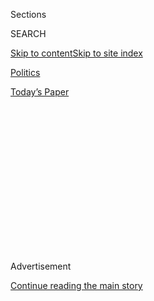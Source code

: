 <div id="app">

<div>

<div>

<div>

<div class="NYTAppHideMasthead css-1q2w90k e1suatyy0">

<div class="section css-ui9rw0 e1suatyy2">

<div class="css-eph4ug er09x8g0">

<div class="css-6n7j50">

</div>

<span class="css-1dv1kvn">Sections</span>

<div class="css-10488qs">

<span class="css-1dv1kvn">SEARCH</span>

</div>

[Skip to content](#site-content)[Skip to site
index](#site-index)

</div>

<div id="masthead-section-label" class="css-1wr3we4 eaxe0e00">

[Politics](https://www.nytimes3xbfgragh.onion/section/politics)

</div>

<div class="css-10698na e1huz5gh0">

</div>

</div>

<div id="masthead-bar-one" class="section hasLinks css-15hmgas e1csuq9d3">

<div class="css-uqyvli e1csuq9d0">

</div>

<div class="css-1uqjmks e1csuq9d1">

</div>

<div class="css-9e9ivx">

[](https://myaccount.nytimes3xbfgragh.onion/auth/login?response_type=cookie&client_id=vi)

</div>

<div class="css-1bvtpon e1csuq9d2">

[Today’s
Paper](https://www.nytimes3xbfgragh.onion/section/todayspaper)

</div>

</div>

</div>

</div>

<div data-aria-hidden="false">

<div id="site-content" data-role="main">

<div>

<div class="css-1aor85t" style="opacity:0.000000001;z-index:-1;visibility:hidden">

<div class="css-1hqnpie">

<div class="css-epjblv">

<span class="css-17xtcya">[Politics](/section/politics)</span><span class="css-x15j1o">|</span><span class="css-fwqvlz">In
Trumpworld, the Grown-Ups in the Room All Left, and Got Book
Deals</span>

</div>

<div class="css-k008qs">

<div class="css-1iwv8en">

<span class="css-18z7m18"></span>

<div>

</div>

</div>

<span class="css-1n6z4y">https://nyti.ms/3jZ0Uel</span>

<div class="css-1705lsu">

<div class="css-4xjgmj">

<div class="css-4skfbu" data-role="toolbar" data-aria-label="Social Media Share buttons, Save button, and Comments Panel with current comment count" data-testid="share-tools">

  - 
  - 
  - 
  - 
    
    <div class="css-6n7j50">
    
    </div>

  - 

</div>

</div>

</div>

</div>

</div>

</div>

<div id="NYT_TOP_BANNER_REGION" class="css-13pd83m">

</div>

<div id="top-wrapper" class="css-1sy8kpn">

<div id="top-slug" class="css-l9onyx">

Advertisement

</div>

[Continue reading the main
story](#after-top)

<div class="ad top-wrapper" style="text-align:center;height:100%;display:block;min-height:250px">

<div id="top" class="place-ad" data-position="top" data-size-key="top">

</div>

</div>

<div id="after-top">

</div>

</div>

<div>

<div id="sponsor-wrapper" class="css-1hyfx7x">

<div id="sponsor-slug" class="css-19vbshk">

Supported by

</div>

[Continue reading the main
story](#after-sponsor)

<div id="sponsor" class="ad sponsor-wrapper" style="text-align:center;height:100%;display:block">

</div>

<div id="after-sponsor">

</div>

</div>

<div class="css-186x18t">

News Analysis

</div>

<div class="css-1vkm6nb ehdk2mb0">

# In Trumpworld, the Grown-Ups in the Room All Left, and Got Book Deals

</div>

A large club of Trump administration evictees have turned their
bracingly bad experiences into a new genre: political revenge
literature.

<div class="css-79elbk" data-testid="photoviewer-wrapper">

<div class="css-z3e15g" data-testid="photoviewer-wrapper-hidden">

</div>

<div class="css-1a48zt4 ehw59r15" data-testid="photoviewer-children">

![<span class="css-16f3y1r e13ogyst0" data-aria-hidden="true">The list
of ex-staffers who have written tell-alls includes James Comey, former
F.B.I. director; Omarosa Manigault Newman, former assistant to the
president; and John Bolton, former national security
adviser.</span><span class="css-cnj6d5 e1z0qqy90" itemprop="copyrightHolder"><span class="css-1ly73wi e1tej78p0">Credit...</span><span><span>Photo
Illustration by Tony Cenicola/The New York Times. Trump: Doug Mills/The
New York
Times.</span></span></span>](https://static01.graylady3jvrrxbe.onion/images/2020/08/01/us/politics/01trump-books-final/01trump-books-final-articleLarge.jpg?quality=75&auto=webp&disable=upscale)

</div>

</div>

<div class="css-18e8msd">

<div class="css-vp77d3 epjyd6m0">

<div class="css-hus3qt ey68jwv0" data-aria-hidden="true">

[![Sarah
Lyall](https://static01.graylady3jvrrxbe.onion/images/2018/02/20/multimedia/author-sarah-lyall/author-sarah-lyall-thumbLarge.jpg
"Sarah Lyall")](https://www.nytimes3xbfgragh.onion/by/sarah-lyall)

</div>

<div class="css-1baulvz">

By [<span class="css-1baulvz last-byline" itemprop="name">Sarah
Lyall</span>](https://www.nytimes3xbfgragh.onion/by/sarah-lyall)

</div>

</div>

  - Aug. 1, 2020, <span class="css-epvm6">11:56 a.m.
    ET</span>

  - 
    
    <div class="css-4xjgmj">
    
    <div class="css-d8bdto" data-role="toolbar" data-aria-label="Social Media Share buttons, Save button, and Comments Panel with current comment count" data-testid="share-tools">
    
      - 
      - 
      - 
      - 
        
        <div class="css-6n7j50">
        
        </div>
    
      - 
    
    </div>
    
    </div>

</div>

</div>

<div class="section meteredContent css-1r7ky0e" name="articleBody" itemprop="articleBody">

<div class="css-1fanzo5 StoryBodyCompanionColumn">

<div class="css-53u6y8">

It was the summer of 2016, and the Republican Party was about to
nominate Donald J. Trump for president. Until then, many party members
had aggressively opposed his candidacy. “I think he’s crazy,” Senator
Lindsey Graham, Republican of South Carolina, said earlier that year. “I
think he’s unfit for office.”

But faced with the inevitable reality of Mr. Trump, the party was forced
to perform what the British tabloids call a
“[reverse-ferret](https://www.forbes.com/sites/andrewbusby/2019/03/29/the-reverse-ferret-and-the-department-store-how-today-became-debs-day/#6eebddc017de)”
— a messaging U-turn in which you abruptly take the opposite position of
the one you espoused a moment earlier.

Contrary to what they said before, the Republicans announced, Mr. Trump
was totally suited for the presidency. He would rise to the occasion.
Being president would render him, tautologically, presidential. In any
case, at least he would be surrounded by adults who would steer him in
the right direction.

“It began to dawn on me,” Anthony Scaramucci, who went on to (briefly)
work in the Trump White House, wrote of hearing about the
then-candidate’s tax proposals. “Donald J. Trump wasn’t the extreme,
unhinged, unserious candidate that I thought he was.”

</div>

</div>

<div class="css-1fanzo5 StoryBodyCompanionColumn">

<div class="css-53u6y8">

Mr. Scaramucci spent just 11 days as the White House communications
director in 2017 before being [unceremoniously
removed](https://www.nytimes3xbfgragh.onion/2017/07/31/us/politics/trump-white-house-obamacare-health.html),
a victim of his own operatic ineptitude as well as the dysfunction of
the White House. He now regrets the error, as he sees it, of ever having
admired Mr. Trump. “The guy stinks,” he [said
recently](https://www.theguardian.com/tv-and-radio/2020/jul/17/the-guy-stinks-and-hes-a-racist-anthony-scaramucci-on-donald-trump).

As it happens, Mr. Scaramucci wrote a book about his brief, unhappy
White House experience, joining a large club of Trump administration
evictees who have turned their bracingly bad experiences into a new
genre of political revenge literature. These include [James
Comey](https://www.nytimes3xbfgragh.onion/2019/10/12/us/politics/james-comey-trump.html),
former F.B.I. director; Omarosa Manigault Newman, former assistant to
the president; Andrew McCabe, former deputy F.B.I. director; John
Bolton, former national security adviser; Cliff Sims, former White House
communications aide; and Anonymous, current senior figure, at least by
his or her own account, in the Trump administration.

(There’s also Sean Spicer, former press secretary, who wrote a mostly
complimentary book about his fleeting White House tenure; and Mary
Trump, not an ex-staffer but the president’s niece, whose scathing
portrait of Trump family pathology came out in July and sold 1.35
million copies across all formats in its first week. That book is
currently No. 1 on hardback nonfiction best-seller lists in the United
States, Britain, Canada and Ireland, and No. 2 in
Australia.)

</div>

</div>

<div class="css-79elbk" data-testid="photoviewer-wrapper">

<div class="css-z3e15g" data-testid="photoviewer-wrapper-hidden">

</div>

<div class="css-1a48zt4 ehw59r15" data-testid="photoviewer-children">

![](https://static01.graylady3jvrrxbe.onion/images/2020/08/02/us/politics/trump-books-covers/oakImage-1595963353180-articleLarge.jpg?quality=75&auto=webp&disable=upscale)

</div>

</div>

<div class="css-1fanzo5 StoryBodyCompanionColumn">

<div class="css-53u6y8">

Taken en masse, the books paint a damning portrait of the 45th president
of the United States. But the sheer volume of unflattering material they
contain can have the paradoxical danger of blunting their collective
impact. After the 10th time you read about Mr. Trump’s short attention
span, your own attention is in danger of wandering.

</div>

</div>

<div class="css-1fanzo5 StoryBodyCompanionColumn">

<div class="css-53u6y8">

“There is only so much the public can absorb,” Anonymous writes in “A
Warning.”

There are even more memoirs scheduled for the fall: one by Michael
Cohen, the president’s disgraced ex-personal lawyer, which federal
officials tried to block but then said could proceed, and another by
H.R. McMaster, who was Mr. Trump’s second national security adviser and
is no fan of the president.

But at this point, nearly four years in, is there anything left to say
about Mr. Trump that might surprise us? Or, as Mr. McCabe writes in “The
Threat”: “What more could a person do to erode the credibility of the
presidency?”

Reading all these books, one after the other, is like swimming for days
in a greasy, brackish canal whose bottom is teeming with shards of
broken-down old industrial equipment. The experience is not pleasant,
you might hurt yourself, and it leaves you covered in grime. The picture
they paint of their protagonist — Mr. Trump — is so outrageous that if
they were fiction they would be dismissed as too broad, too much of a
caricature.

As different as the authors are, the books share a number of common
observations about the president. And so, with the Republican Party set
to renominate him this month,<span class="css-8l6xbc evw5hdy0">
</span>here is a reminder of what sort of leader Mr. Trump has turned
out to be, according to his growing band of disgruntled former
employees.

## Trump vs. his employees

Mr. Trump is universally presented in the memoirs as a flamboyantly mean
and intemperately indiscreet boss, wrong-footing and humiliating cabinet
members and aides with constant criticism, sometimes to their faces,
sometimes behind their backs.

The president dismisses Jim Mattis, his first secretary of
defense<span class="css-8l6xbc evw5hdy0"> </span>as “a liberal
Democrat,” yells at him in meetings and notes that “I never really
liked him.” (“I felt sorry for Mattis, not to mention the country as a
whole,” Mr. Bolton writes.)

He derides Kirstjen Nielsen, his second secretary of homeland security
as ineffectual and “not mentally able” to handle her job and then, in a
fit of pique, futilely attempts to reassign her responsibilities first
to Jared Kushner, his son-in-law, and then to Mr. Bolton.

</div>

</div>

<div class="css-1fanzo5 StoryBodyCompanionColumn">

<div class="css-53u6y8">

He muses aloud on multiple occasions about dumping Vice President Mike
Pence from the ticket in 2020 and replacing him with Nikki Haley, the UN
ambassador.<span class="css-8l6xbc evw5hdy0"> </span>“Did we make a
mistake with Gina?” he asks, referring to his decision to make Gina
Haspel director of the C.I.A.

“Rex was terrible,” he says about Rex Tillerson, his original secretary
of state. “What good is he?” he asks rhetorically about Steven Mnuchin,
his treasury secretary. “I thought we had the right guy at Treasury. But
now I don’t know.”

He yells at his trade adviser, Peter Navarro, when Mr. Navarro attempts
to show him a complicated chart outlining a policy point. (“I have no
idea what I’m even looking at,” the president snaps.) He tells Mr.
Kushner in meetings: “Jared, you don’t know what you’re talking about.”
He mocks his original chief economic adviser, Gary Cohn, as a
“globalist,” elongating the “O” in a sneering tone, as if the word
were akin to “Antifa member.”

Just as the president uses derisive nicknames for his political enemies,
so he does for his own subordinates. He mocks Jeff Sessions his first
attorney general, as “Benjamin Button.” He calls Betsy DeVos, the
education secretary, “Ditzy DeVos.”<span class="css-8l6xbc evw5hdy0">
</span>“This place is really taking a toll on Kellyanne,” he says of
Kellyanne Conway, counselor to the president, implying that she looks
tired and worn out.

## The president and the truth

The Trump administration surged into life with a whomping great Trumpian
untruth: that Mr. Trump’s inauguration crowd was the largest in history.
Even Mr. Spicer did not believe it, though he had to pretend otherwise.

“It was hard to keep a straight face as Sean proceeded to lie to the
American people,” Ms. Manigault Newman writes.

All the memoirists present Mr. Trump as supremely untrustworthy. He is
“a deliberate liar, someone who will say whatever he pleased to get
whatever he wishes,” Mr. McCabe writes. “People who’ve known him for
years accept it as common knowledge,” Anonymous writes.

</div>

</div>

<div class="css-1fanzo5 StoryBodyCompanionColumn">

<div class="css-53u6y8">

Sometimes Mr. Trump asserts one thing and then, a few minutes later,
just the opposite.

On other occasions, he conjures pieces of misinformation designed to
bolster his thesis, as when he insisted that “three to five million
people” voted illegally in the 2016 election. He has a habit of plucking
figures from thin air — first $20 billion, for instance, then $38
billion, to drive home his point about trade deficits in a meeting with
President Moon Jae-in of South Korea — regardless of the numbers’
relationship to fact.

The memoirists have different ways of dealing with all this presidential
slipperiness. Mr. Comey and Mr. McCabe start keeping detailed logs of
their encounters with the president, the way you would if you had an
unstable spouse and wanted to catalog his erratic behavior for use in
future divorce proceedings.

Too bad, is the apparent view of Reince Priebus, the original chief of
staff.

“The directive came down from Reince,” Ms. Manigault Newman writes,
“that our default position was to back up whatever the president said
or tweeted, regardless of its accuracy.”

## How to describe the experience

Striving for new ways to characterize the head-spinning unreality of the
Trump White House, the authors of the memoirs turn to a variety of vivid
figures of speech.

**Mr. Spicer:** “I sometimes felt like a scuba diver, abandoned in the
middle of the ocean, treading water.”

**Mr. Comey:** “The demand was like Sammy the Bull’s Cosa Nostra
induction ceremony — with Trump, in the role of the family boss, asking
me if I have what it takes to be a ‘made man.’”

**Ms. Manigault Newman:** “The selection process for his cabinet was
like an episode of ‘The Bachelor.’”

**Mr. Bolton:** “It was like making and executing policy inside a
pinball machine.”

</div>

</div>

<div class="css-1fanzo5 StoryBodyCompanionColumn">

<div class="css-53u6y8">

**Anonymous:** Working for Mr. Trump was like “showing up at the nursing
home at daybreak to find your elderly uncle running pantsless across the
courtyard and cursing loudly about the cafeteria food.”

## Trump as instigator

To read these books is to read of a chaotic, paranoiac workplace, where
the boss delights in fomenting discord and instability among the
employees.

He encourages them to keep tabs on one another. “Give me their names,”
he tells Mr. Sims, wielding a Sharpie and a White House note card,
vowing to rid the White House of nonloyalists.

He praises their rivals. “Keith Kellogg knows all about NATO,” the
president says airily to Mr. Bolton, speaking with ominous intent of Mr.
Pence’s national security adviser. “He never offers his opinions unless
I ask.”

(This causes some merriment between Mr. Bolton and Mike Pompeo, the
current secretary of state, who plays dual roles in Mr. Bolton’s drama:
as a rival he suspects of conspiring and leaking against him, and as his
partner in anti-Trump incredulity and black-humored job insecurity.

“As Pompeo and I reflected later, this statement told us exactly who my
likely replacement would be if I resigned soon,” Mr. Bolton writes. “I
said, ‘Of course, if you resign, maybe Keith would be Secretary of
State.’” To which Mr. Pompeo responds: “Or, if we both resign, Keith
could become Henry Kissinger and have both jobs.’”)

## The president’s verbal style

Mr. Trump likes to talk, the memoirists agree, and he does not like to
listen.

He meanders from topic to topic, loops back around, adds new topics,
repeats himself, boasts, mixes facts with fake facts, throws in his
latest obsession, continuing on and on according to some labyrinthine
stream-of-consciousness impulse in which whatever is on his mind is
worthy of public utterance. He does this in rallies and at campaign
events; he also does it in briefings, in one-on-one conversations and at
policy meetings.

</div>

</div>

<div class="css-1fanzo5 StoryBodyCompanionColumn">

<div class="css-53u6y8">

“I don’t use the word ‘conversation’ because the term doesn’t apply when
one person speaks nearly the entire time,” Mr. Comey writes of the
experience.

## The presidential attention span

It is true that Mr. Trump successfully repeated the words “[person,
woman, man, camera,
TV](https://www.nytimes3xbfgragh.onion/2020/07/23/us/politics/person-woman-man-camera-tv-trump.html)”
on television in an effort to demonstrate the superiority of his mental
acuity, but it is also true, the books argue, that he rarely reads, gets
bored easily, is irritable and distracted, has trouble remembering
complicated things, has no intellectual curiosity and is ignorant not
just about his job but about things generally considered common
knowledge.

With his short attention span, he is averse to learning anything at
briefings if he finds the information difficult to follow, boring, or in
contravention of what he already thinks. Staff members are told to to
stick to a single point and repeat it often, and to boil complex
proposals down to a single page — or, better, a single paragraph. They
are told not to present Mr. Trump with too-long briefing papers, lest he
shout at them, or with too many slides, lest his eyes glaze over.

“Any time somebody new came in to brief him, he’d get angry and say,
“Who’s that guy? What’s he want?” Ms. Manigault Newman writes.

## The presidential schedule

The president keeps unconventional office hours, is often late to
meetings and events and watches a lot of TV.

“At 9:35 I called Trump, who was as usual still in the residence,” Mr.
Bolton writes.

“He often doesn’t start the day in the Oval Office until 10 or 11 a.m.,”
Anonymous writes. He is “channel-surfing his way through the
presidency.”

“His official schedule was more of a loose outline than a strict
regimen,” Mr. Sims writes.

## The presidential ego

In “Too Much and Never Enough,” Mary Trump describes her uncle as “a
savant of self-promotion” with a “delusional belief in his own
brilliance and superiority” stemming from a bottomless insecurity that
needs to be assuaged with a constant stream of ego-boosting compliments.

</div>

</div>

<div class="css-1fanzo5 StoryBodyCompanionColumn">

<div class="css-53u6y8">

That is why the president often asserts that he is the best at
everything.

“It was the most presidential act in decades,” he says, after he directs
the Pentagon to bomb Iran and then calls it off at the last minute. (Mr.
Bolton has a different take: “In my government experience, this was the
most irrational thing I ever witnessed any president do.” )

“They say I might be the world’s greatest brander,” he says to Mr. Sims,
before unveiling his marketing idea for his tax-cut plan: calling the
legislation the “Cutting Cutting Cutting Bill” (it ended up being called
something else).

Several memoirists describe how Mr. Trump, to soothe a wounded psyche
bruised by his failure to win the popular vote in 2016, continually
invited visitors to admire posters illustrating how he had won the
election anyway.

“Trump kept big charts in his private dining room, in his den, in his
study, that showed the electoral map color coded in red and blue,” Ms.
Manigault Newman writes. “When anyone walked in, he’d point to the chart
and talk about the election results.”

Anonymous was familiar with the maps, as well. “Trump carried around
maps outlining his electoral victory, which he would pull out at odd
times,” he writes. “He would beckon guests, as well as aides, advisers
and incoming cabinet officers, to gaze at the sea of red on the map.”

## Does Mr. Trump use a tanning bed?

“His face appeared slightly orange, with bright white half-moons under
his eyes where I assumed he placed small tanning goggles,” Mr. Comey
writes.

Ms. Manigault Newman mentions the tanning-adjacent chatter around the
[abrupt
firing](https://www.washingtonpost.com/news/post-politics/wp/2017/05/05/white-house-fires-its-chief-usher-the-first-woman-in-that-job/)
of Angella Reid, chief usher of the White House, several months into Mr.
Trump’s administration.

</div>

</div>

<div class="css-1fanzo5 StoryBodyCompanionColumn">

<div class="css-53u6y8">

“Allegedly, Trump didn’t approve of her handling of his tanning bed,”
she says. “I’d heard he was unhappy with her efforts to procure the bed,
to bring it into the East Wing securely, to find a discreet place for
it, and to set it up properly.”

## Aides on the president’s conduct

The memoirs paint a picture of the West Wing as a place of baroque
workplace dysfunction, where workers gather to trade “Guess what he did
now” stories about their boss and to save him (and themselves, and the
country) from his worst impulses.

And so, in “A Warning,” Anonymous writes that cabinet-level
administration officials contemplated “a midnight self-massacre,” which
would entail “resigning en masse to call attention to Trump’s misconduct
and erratic leadership.”

Many staffers are perpetually on the brink of quitting, keeping
resignation letters on hand should the time come. And if his colleagues
hate working for the Trump administration, John Kelly, the president’s
second chief of staff, apparently hates it the most.

“This is the worst” (insert expletive here) “job I’ve ever had,” Mr.
Kelly tells Mr. Sims.

“You can’t imagine how desperate I am to get out of here,” he tells Mr.
Bolton. “This is a very bad place to work.”

## Things John Bolton claims people said to him

A striking aspect of “The Room Where it Happened” is how frequently
cabinet-level officials confide incredulously in Mr. Bolton about the
president’s irrationality and narcissism, as if they and the former
national security adviser formed a gang of rebellious high-school
students, quietly plotting resistance against the incompetent autocrats
running the school.

“As McGahn often whispered to me,” Mr. Bolton writes, speaking of Donald
McGahn, who served for a while as White House counsel, “This is not the
Bush Administration.”

</div>

</div>

<div class="css-1fanzo5 StoryBodyCompanionColumn">

<div class="css-53u6y8">

“Has there ever been a presidency like this?” Mr. Kelly asks Mr. Bolton,
mentioning that the president has just said, apropos of nothing, that it
would be “cool” to invade Venezuela. (“I assured him there had not,” Mr.
Bolton responds.)

“This is getting pretty silly,” Mr. Mattis says to Mr. Bolton as the men
listen to Mr. Trump rail at Jens Stoltenberg, the secretary general of
NATO, about how America’s allies mock it behind its back because it pays
too much in annual dues.

As for Mr. Pompeo, Mr. Bolton describes how the secretary of state
passed him a snarky anti-Trump note in the middle of the president’s
summit with Kim Jong-un ****** of North Korea in 2018. And he describes
how, after listening to the president yell at Ms. Nielsen about border
security in a particularly fruitless meeting, Mr. Pompeo whispers to Mr.
Bolton: “Why are we still here?”

## Leaving Trump’s orbit

“What Donald can do in order to offset the powerlessness and rage he
feels is punish the rest of us,” Mary Trump writes.

This is clear by the way he behaves when he has fired someone or they
have quit, frequent occurrences in an administration with such a high
turnover. After he fires Mr. Comey, the FBI director, while he is in
California, for instance, Mr. Trump is incensed to learn that Mr. Comey
has returned to Washington on the same government plane that he traveled
out on.

“That’s not right\! I didn’t approve of that\!” he rants to Mr. McCabe.
Then he decrees that Mr. Comey should never be allowed to enter the
F.B.I. headquarters again, not even to clean out his desk. “I’m banning
him from the building,” the president says.

After Mr. Mattis resigns as defense secretary, Anonymous writes, the
wounded president throws “a temper tantrum,” insists that Mr. Mattis
leave the job immediately, before his successor has been named, and then
falsely claims that in fact he fired Mr. Mattis, rather than the other
way around.

</div>

</div>

<div class="css-1fanzo5 StoryBodyCompanionColumn">

<div class="css-53u6y8">

## How the Trump administration said ‘you’re fired’

**Mr. Comey:** Saw the news reported on TV in the back of the auditorium
while he was in the middle of making a speech in California.

**Mr. McCabe:** Saw the news on TV, followed by a presidential tweet:
“Andrew McCabe FIRED, a great day for the hard working men and women
of the FBI.”

**Ms. Manigault Newman:** Called into the Situation Room before the 2017
White House Christmas Party, was informed by Mr. Kelly that “there are
significant integrity violations related to you,” and was not allowed to
leave until the stress of the encounter triggered an asthma attack and
she went home.

**Mr. Sims:** Was fired by Mr. Kelly, who said: “In the past 40 years, I
don’t think I’ve ever had a subordinate whose reputation is worse than
yours.”

**Mr. Priebus:** Idling in the presidential motorcade after a trip to
New York on the day after he had submitted his resignation, learned that
his removal was effective immediately when he read on Twitter that Mr.
Kelly was replacing him. The motorcade went on to the White House; his
car peeled away and drove off into oblivion.

## Trump on the authors

**Mr. Comey:** [“A weak and untruthful slime
ball”](https://www.businessinsider.com/trump-tweets-james-comey-book-higher-loyalty-slime-ball-2018-4)

**Mr. McCabe:** [“A major
sleazebag.”](https://twitter.com/realdonaldtrump/status/1150011125347627009?lang=en)

**Ms. Manigault Newman:** [“Vicious, but not
smart.”](https://www.cnbc.com/2018/08/13/trump-launches-twitter-attack-on-omarosa-she-was-vicious-but-not-smart.html)

**Mary Trump:** [“A seldom seen niece who knows little about me, says
untruthful things about my wonderful parents (who couldn’t stand her\!)
and me, and violated her NDA. … She’s a
mess\!”](https://twitter.com/realdonaldtrump/status/1284255473424891905)

**Mr. Sims:** [“A low level staffer that I hardly knew. … He is a
mess\!”](https://twitter.com/realdonaldtrump/status/1090244651578204160?lang=en)

**Mr. Bolton:** A [“sick
puppy.”](https://twitter.com/realdonaldtrump/status/1273603410340843520)

</div>

</div>

</div>

<div>

</div>

<div>

</div>

<div>

</div>

<div>

<div id="bottom-wrapper" class="css-1ede5it">

<div id="bottom-slug" class="css-l9onyx">

Advertisement

</div>

[Continue reading the main
story](#after-bottom)

<div id="bottom" class="ad bottom-wrapper" style="text-align:center;height:100%;display:block;min-height:90px">

</div>

<div id="after-bottom">

</div>

</div>

</div>

</div>

</div>

## Site Index

<div>

</div>

## Site Information Navigation

  - [© <span>2020</span> <span>The New York Times
    Company</span>](https://help.nytimes3xbfgragh.onion/hc/en-us/articles/115014792127-Copyright-notice)

<!-- end list -->

  - [NYTCo](https://www.nytco.com/)
  - [Contact
    Us](https://help.nytimes3xbfgragh.onion/hc/en-us/articles/115015385887-Contact-Us)
  - [Work with us](https://www.nytco.com/careers/)
  - [Advertise](https://nytmediakit.com/)
  - [T Brand Studio](http://www.tbrandstudio.com/)
  - [Your Ad
    Choices](https://www.nytimes3xbfgragh.onion/privacy/cookie-policy#how-do-i-manage-trackers)
  - [Privacy](https://www.nytimes3xbfgragh.onion/privacy)
  - [Terms of
    Service](https://help.nytimes3xbfgragh.onion/hc/en-us/articles/115014893428-Terms-of-service)
  - [Terms of
    Sale](https://help.nytimes3xbfgragh.onion/hc/en-us/articles/115014893968-Terms-of-sale)
  - [Site
    Map](https://spiderbites.nytimes3xbfgragh.onion)
  - [Help](https://help.nytimes3xbfgragh.onion/hc/en-us)
  - [Subscriptions](https://www.nytimes3xbfgragh.onion/subscription?campaignId=37WXW)

</div>

</div>

</div>

</div>
